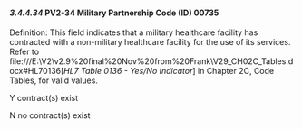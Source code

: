 #### *3.4.4.34* PV2-34 Military Partnership Code (ID) 00735

Definition: This field indicates that a military healthcare facility has contracted with a non-military healthcare facility for the use of its services. Refer to file:///E:\V2\v2.9%20final%20Nov%20from%20Frank\V29_CH02C_Tables.docx#HL70136[_HL7 Table 0136 - Yes/No Indicator_] in Chapter 2C, Code Tables, for valid values.

Y contract(s) exist

N no contract(s) exist
